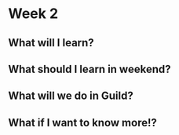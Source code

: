 # Week 2

## What will I learn?

## What should I learn in weekend?

## What will we do in Guild?

## What if I want to know more!?

